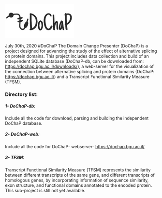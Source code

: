 
![](Others/Images/LOGO.jpg)

July 30th, 2020
#DoChaP 
The Domain Change Presenter (DoChaP) is a project designed for advancing the study of the effect of alternative splicing on protein domains.
This project includes data collection and build of an independent SQLite database (DoChaP-db, can be downloaded from: https://dochap.bgu.ac.il/downloads/), a web-server for the visualization of the connection between alternative splicing and protein domains (DoChaP: https://dochap.bgu.ac.il/) and a Transcript Functional Similarity Measure (TFSM).
### Directory list:
##### 1- DoChaP-db: 
Include all the code for download, parsing and building the independent DoChaP database.
##### 2- DoChaP-web:
Include all the code for DoChaP- webserver- https://dochap.bgu.ac.il/
##### 3- TFSM:
Transcript Functional Similarity Measure (TFSM) represents the similarity between different transcripts of the same gene, and different transcripts of homologous genes, by incorporating information of sequence similarity, exon structure, and functional domains annotated to the encoded protein. This sub-project is still not yet available. 
 
